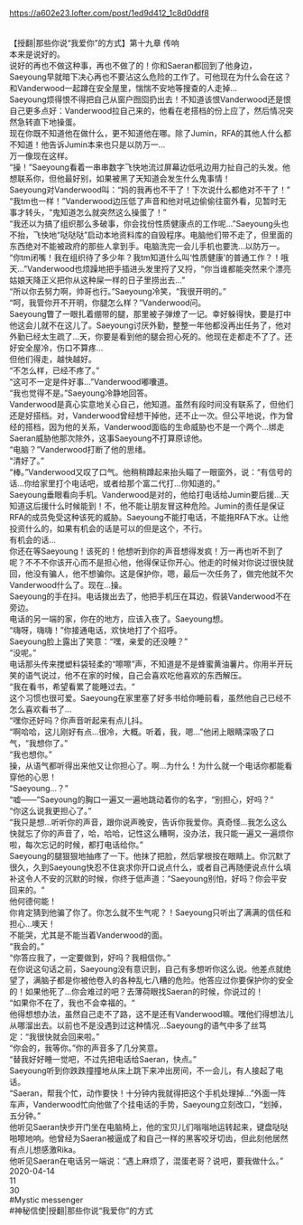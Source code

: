 https://a602e23.lofter.com/post/1ed9d412_1c8d0ddf8<br/>
<br/>
<br/>
【授翻|那些你说“我爱你”的方式】第十九章 传响<br/>
本来是说好的。<br/>
说好的再也不做这种事，再也不做了的！你和Saeran都回到了他身边，Saeyoung早就暗下决心再也不要沾这么危险的工作了。可他现在为什么会在这？和Vanderwood一起蹲在安全屋里，惴惴不安地等搜查的人走掉...<br/>
Saeyoung烦得恨不得把自己从窗户囫囵扔出去！不知道该恨Vanderwood还是恨自己更多点好：Vanderwood拉自己来的，他看在老搭档的份上应了，然后情况突然急转直下地操蛋。<br/>
现在你既不知道他在做什么，更不知道他在哪。除了Jumin，RFA的其他人什么都不知道！他告诉Jumin本来也只是以防万一...<br/>
万一像现在这样。<br/>
“操！”Saeyoung看着一串串数字飞快地流过屏幕边低吼边用力扯自己的头发。他想联系你，但他最好别，如果被黑了天知道会发生什么鬼事情！<br/>
Saeyoung对Vanderwood叫：“妈的我再也不干了！下次说什么都绝对不干了！”<br/>
“我tm也一样！”Vanderwood边压低了声音和他对吼边偷偷往窗外看，见暂时无事才转头，“鬼知道怎么就突然这么操蛋了！”<br/>
“我还以为搞了组织那么多破事，你会找份性质健康点的工作呢...”Saeyoung头也不抬，飞快地“哒哒哒”启动本地资料库的自毁程序。电脑他们带不走了，但里面的东西绝对不能被政府的那些人拿到手。电脑洗完一会儿手机也要洗...以防万一。<br/>
“你tm闭嘴！我在组织待了多少年？我tm知道什么叫‘性质健康’的普通工作？！哦天...”Vanderwood也烦躁地把手插进头发里捋了又捋，“你当谁都能突然来个漂亮姑娘天降正义把你从这种屎一样的日子里捞出去...”<br/>
“所以你去努力啊，帅哥也行。”Saeyoung冷笑，“我很开明的。”<br/>
“呵，我管你开不开明，你腿怎么样？”Vanderwood问。<br/>
Saeyoung瞥了一眼扎着绷带的腿，那里被子弹燎了一记。幸好躲得快，要是打中他这会儿就不在这儿了。Saeyoung讨厌外勤，整整一年他都没再出任务了，他对外勤已经太生疏了...天，你要是看到他的腿会担心死的。他现在走都走不了了。还好安全屋冷，伤口不算疼...<br/>
但他们得走，越快越好。<br/>
“不怎么样，已经不疼了。”<br/>
“这可不一定是件好事...”Vanderwood嘟囔道。<br/>
“我也觉得不是。”Saeyoung冷静地回答。<br/>
Vanderwood是真心实意地关心自己，他知道。虽然有段时间没有联系了，但他们还是好搭档。对，Vanderwood曾经想干掉他，还不止一次。但公平地说，作为曾经的搭档，因为他的关系，Vanderwood面临的生命威胁也不是一个两个...绑走Saeran威胁他那次除外，这事Saeyoung不打算原谅他。<br/>
“电脑？”Vanderwood打断了他的思绪。<br/>
“清好了。”<br/>
“棒。”Vanderwood又叹了口气。他稍稍蹲起来抬头瞄了一眼窗外，说：“有信号的话...你给家里打个电话吧，或者给那个富二代打...你知道的。”<br/>
Saeyoung垂眼看向手机。Vanderwood是对的，他给打电话给Jumin要后援...天知道这后援什么时候能到！不，他不能让朋友冒这种危险。Jumin的责任是保证RFA的成员免受这种该死的威胁。Saeyoung不能打电话，不能拖RFA下水。让他投资什么的，如果有机会的话是可以的但是这个，不行。<br/>
有机会的话...<br/>
你还在等Saeyoung！该死的！他想听到你的声音想得发疯！万一再也听不到了呢？不不不你该开心而不是担心他，他得保证你开心。他走的时候对你说过很快就回，他没有骗人，他不想骗你。这是保护你，嗯，最后一次任务了，做完他就不欠Vanderwood什么了。现在...操。<br/>
Saeyoung的手在抖。电话拨出去了，他把手机压在耳边，假装Vanderwood不在旁边。<br/>
电话的另一端的家，你在的地方，应该入夜了。Saeyoung想。<br/>
“嗨呀，嗨嗨！”你接通电话，欢快地打了个招呼。<br/>
Saeyoung脸上露出了笑意：“嘿，亲爱的还没睡？”<br/>
“没呢。”<br/>
电话那头传来搅塑料袋轻柔的“嚓嚓”声，不知道是不是蜂蜜黄油薯片。你用半开玩笑的语气说过，他不在家的时候，自己会喜欢吃他喜欢的东西解压。<br/>
“我在看书，希望看累了能睡过去。“<br/>
这个习惯也很可爱。Saeyoung在家里塞了好多书给你睡前看，虽然他自己已经不怎么喜欢看书了...<br/>
“嘿你还好吗？你声音听起来有点儿抖。<br/>
“啊哈哈，这儿刚好有点...很冷，大概。听着，我，嗯...”他闭上眼睛深吸了口气，“我想你了。”<br/>
“我也想你。”<br/>
操，从语气都听得出来他又让你担心了。啊...为什么！为什么就一个电话你都能看穿他的心思！<br/>
“Saeyoung...？”<br/>
“嘘——”Saeyoung的胸口一遍又一遍地跳动着你的名字，“别担心，好吗？“<br/>
“你这么说我更担心了。”<br/>
“我只是想...听听你的声音，跟你说声晚安，告诉你我爱你。真奇怪...我怎么这么快就忘了你的声音了，哈，哈哈，记性这么糟啊，没办法，我只能一遍又一遍烦你啦，每次忘记的时候，都打电话给你。”<br/>
Saeyoung的腿狠狠地抽疼了一下。他抹了把脸，然后掌根按在眼睛上。你沉默了很久，久到Saeyoung快忍不住哀求你开口说点什么，或者自己再随便说点什么填补这令人不安的沉默的时候，你终于低声道：“Saeyoung别怕，好吗？你会平安回来的。“<br/>
他何德何能！<br/>
你肯定猜到他骗了你了。你怎么就不生气呢？！Saeyoung只听出了满满的信任和担心...噢天！<br/>
不能哭，尤其是不能当着Vanderwood的面。<br/>
“我会的。”<br/>
“你答应我了，一定要做到，好吗？我相信你。”<br/>
在你说这句话之前，Saeyoung没有意识到，自己有多想听你这么说。他差点就绝望了，满脑子都是你被他卷入的各种乱七八糟的危险。他答应过你要保护你的安全的！如果他死了...你会难过的吧？去薄荷眼找Saeran的时候，你说过的！<br/>
“如果你不在了，我也不会幸福的。“<br/>
他得想想办法，虽然自己走不了路，这不是还有Vanderwood嘛。嘿他们得想法儿从哪溜出去。以前也不是没遇到过这种情况...Saeyoung的语气中多了丝笃定：“我很快就会回来啦。”<br/>
“你会的，我等你。”你的声音多了几分笑意。<br/>
“替我好好睡一觉吧，不过先把电话给Saeran，快点。”<br/>
Saeyoung听到你跌跌撞撞地从床上跳下来冲出房间，不一会儿，有人接起了电话。<br/>
“Saeran，帮我个忙，动作要快！十分钟内我就得把这个手机处理掉...”外面一阵车声，Vanderwood忙向他做了个挂电话的手势，Saeyoung立刻改口，“划掉，五分钟。”<br/>
他听见Saeran快步开门坐在电脑椅上，他的宝贝儿们嗡嗡地运转起来，键盘哒哒啪嚓地响。他曾经为Saeran被逼成了和自己一样的黑客咬牙切齿，但此刻他居然有点儿想感激Rika。<br/>
他听见Saeran在电话另一端说：“遇上麻烦了，混蛋老哥？说吧，要我做什么。”<br/>
2020-04-14<br/>
11<br/>
30<br/>
#Mystic messenger<br/>
#神秘信使|授翻|那些你说“我爱你”的方式<br/>

